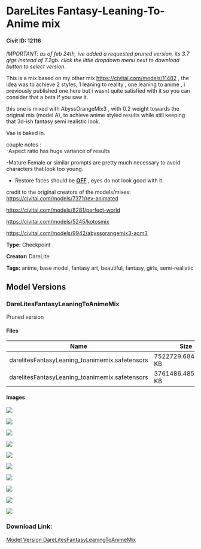 # DareLites Fantasy-Leaning-To-Anime mix

#### Civit ID: 12116

<p><em>IMPORTANT: as of feb 24th, ive added a requested pruned version, its 3.7 gigs instead of 7.2gb. click the little dropdown menu next to download button to select version.</em></p><p></p><p>This is a mix based on my other mix <a target="_blank" rel="ugc" href="https://civitai.com/models/11482">https://civitai.com/models/11482</a> , the idea was to achieve 2 styles, 1 leaning to reality , one leaning to anime , i previously published one here but i wasnt quite satisfied with it so you can consider that a beta if you saw it.</p><p></p><p>this one is mixed with AbyssOrangeMix3 , with 0.2 weight towards the original mix (model A), to achieve anime styled results while still keeping that 3d-ish fantasy semi realistic look.</p><p>Vae is baked in.</p><p></p><p>couple notes :<br />-Aspect ratio has huge variance of results</p><p>-Mature Female or similar prompts are pretty much necessary to avoid characters that look too young.</p><ul><li><p>Restore faces should be <strong><u>OFF</u></strong> , eyes do not look good with it.</p></li></ul><p></p><p>credit to the original creators of the models/mixes:<br /><a target="_blank" rel="ugc" href="https://civitai.com/models/7371/rev-animated">https://civitai.com/models/7371/rev-animated</a></p><p><a target="_blank" rel="ugc" href="https://civitai.com/models/8281/perfect-world">https://civitai.com/models/8281/perfect-world</a></p><p><a target="_blank" rel="ugc" href="https://civitai.com/models/5245/kotosmix">https://civitai.com/models/5245/kotosmix</a></p><p><a target="_blank" rel="ugc" href="https://civitai.com/models/9942/abyssorangemix3-aom3">https://civitai.com/models/9942/abyssorangemix3-aom3</a></p><p></p><p></p>

**Type:** Checkpoint

**Creator:** DareLite

**Tags:** anime, base model, fantasy art, beautiful, fantasy, girls, semi-realistic

## Model Versions

### DareLitesFantasyLeaningToAnimeMix

<p>Pruned version</p>

#### Files

| Name | Size | Type | Format | Download Url | AutoV1 | AutoV2 | SHA256 | CRC32 | BLAKE3 |
| --- | --- | --- | --- | --- | --- | --- | --- | --- | --- |
| darelitesFantasyLeaning_toanimemix.safetensors | 7522729.684570312 KB | Model | SafeTensor | https://civitai.com/api/download/models/14301 | 14AA4D91 | F9F6BB589E | F9F6BB589EB83764A0D07889F961E13B6B27B9ECC5808F108B5F35C879B5AE44 | DBFED064 | 99A357DAA4642396CCB9ABCA251416360998FE162C900073E715B51A91508238 |
| darelitesFantasyLeaning_toanimemix.safetensors | 3761486.485351562 KB | Pruned Model | SafeTensor | https://civitai.com/api/download/models/14301?type=Pruned%20Model&format=SafeTensor&size=pruned&fp=fp16 | 9A70F49D | B4B1E5FFF1 | B4B1E5FFF1966FB2B33C25DB6437391603ED8463207E3CCB6ABD2C3689CC5B65 | DE03E559 | 7295531115AE5414062BBF6F0079C0433331ACF302C99752DB8CE9DA4198EB65 |

#### Images

<p><img src="https://image.civitai.com/xG1nkqKTMzGDvpLrqFT7WA/2ef09924-dec5-4f11-7f74-e61571a24b00/width=450/139291.jpeg" /></p>

<p><img src="https://image.civitai.com/xG1nkqKTMzGDvpLrqFT7WA/5ac2355c-c8d9-473e-063c-7cdedae43200/width=450/139292.jpeg" /></p>

<p><img src="https://image.civitai.com/xG1nkqKTMzGDvpLrqFT7WA/385fd593-5d9c-4dfa-eae1-caa4fc1b5900/width=450/139275.jpeg" /></p>

<p><img src="https://image.civitai.com/xG1nkqKTMzGDvpLrqFT7WA/5f29881d-f75f-46ad-cdff-13162d16c900/width=450/139294.jpeg" /></p>

<p><img src="https://image.civitai.com/xG1nkqKTMzGDvpLrqFT7WA/0e182657-004f-4e24-3d2a-21cc42b80e00/width=450/139293.jpeg" /></p>

<p><img src="https://image.civitai.com/xG1nkqKTMzGDvpLrqFT7WA/4edbb4a8-6b18-4c4b-9c77-7642d5646100/width=450/139290.jpeg" /></p>

<p><img src="https://image.civitai.com/xG1nkqKTMzGDvpLrqFT7WA/dd676451-29da-493a-caf9-260550a56a00/width=450/139289.jpeg" /></p>

<p><img src="https://image.civitai.com/xG1nkqKTMzGDvpLrqFT7WA/e38b75d6-d1da-4b96-e978-e679383f1800/width=450/139288.jpeg" /></p>

<p><img src="https://image.civitai.com/xG1nkqKTMzGDvpLrqFT7WA/34c847ff-27a7-4d98-a277-ecd61172f300/width=450/139287.jpeg" /></p>

<p><img src="https://image.civitai.com/xG1nkqKTMzGDvpLrqFT7WA/d8e04f27-57a0-42fc-160d-5dbab4748800/width=450/139286.jpeg" /></p>

### Download Link:

[Model Version DareLitesFantasyLeaningToAnimeMix](https://civitai.com/api/download/models/14301)


